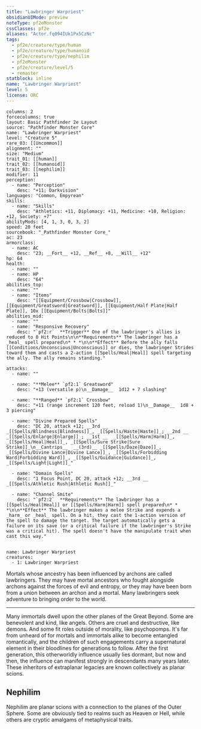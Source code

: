 ```yaml
---
title: "Lawbringer Warpriest"
obsidianUIMode: preview
noteType: pf2eMonster
cssClasses: pf2e
aliases: "Actor.fq094IUk1Px5CzNc" 
tags:
  - pf2e/creature/type/human
  - pf2e/creature/type/humanoid
  - pf2e/creature/type/nephilim
  - pf2eMonster
  - pf2e/creature/level/5
  - remaster
statblock: inline
name: "Lawbringer Warpriest"
level: 5
license: ORC
---
```


```statblock
columns: 2
forcecolumns: true
layout: Basic Pathfinder 2e Layout
source: "Pathfinder Monster Core"
name: "Lawbringer Warpriest"
level: "Creature 5"
rare_03: [[Uncommon]]
alignment: ""
size: "Medium"
trait_01: [[human]]
trait_02: [[humanoid]]
trait_03: [[nephilim]]
modifier: 11
perception:
  - name: "Perception"
    desc: "+11; Darkvision"
languages: "Common, Empyrean"
skills:
  - name: "Skills"
    desc: "Athletics: +11, Diplomacy: +11, Medicine: +10, Religion: +12, Society: +7"
abilityMods: [4, 1, 3, 0, 3, 2]
speed: 20 feet
sourcebook: "_Pathfinder Monster Core_"
ac: 23
armorclass:
  - name: AC
    desc: "23; __Fort__ +12, __Ref__ +8, __Will__ +12"
hp: 64
health:
  - name: ""
  - name: HP
    desc: "64"
abilities_top:
  - name: ""
  - name: "Items"
    desc: "[[Equipment/Crossbow|Crossbow]], [[Equipment/Greatsword|Greatsword]], [[Equipment/Half Plate|Half Plate]], 10x [[Equipment/Bolts|Bolts]]"
abilities_mid:
  - name: ""
  - name: "Responsive Recovery"
    desc: "`pf2:r`  **Trigger** One of the lawbringer's allies is reduced to 0 Hit Points\n\n**Requirements** The lawbringer has a _heal_ spell prepared\n* * *\n\n**Effect** Before the ally falls [[Conditions/Unconscious|Unconscious]] or dies, the lawbringer Strides toward them and casts a 2-action [[Spells/Heal|Heal]] spell targeting the ally. The ally remains standing."

attacks:
  - name: ""

  - name: "**Melee** `pf2:1` Greatsword"
    desc: "+13 (versatile p)\n__Damage__  1d12 + 7 slashing"

  - name: "**Ranged** `pf2:1` Crossbow"
    desc: "+11 (range increment 120 feet, reload 1)\n__Damage__  1d8 + 3 piercing"

  - name: "Divine Prepared Spells"
    desc: "DC 20, attack +12; __3rd __  _[[Spells/Blindness|Blindness]]_, _[[Spells/Haste|Haste]]_; __2nd __  _[[Spells/Enlarge|Enlarge]]_; __1st __  _[[Spells/Harm|Harm]]_, _[[Spells/Heal|Heal]]_, _[[Spells/Sure Strike|Sure Strike]]_\n__Cantrips__  __(3rd)__ _[[Spells/Daze|Daze]]_, _[[Spells/Divine Lance|Divine Lance]]_, _[[Spells/Forbidding Ward|Forbidding Ward]]_, _[[Spells/Guidance|Guidance]]_, _[[Spells/Light|Light]]_"

  - name: "Domain Spells"
    desc: "1 Focus Point, DC 20, attack +12; __3rd __  _[[Spells/Athletic Rush|Athletic Rush]]_"

  - name: "Channel Smite"
    desc: "`pf2:2`  **Requirements** The lawbringer has a [[Spells/Heal|Heal]] or [[Spells/Harm|Harm]] spell prepared\n* * *\n\n**Effect** The lawbringer makes a melee Strike and expends a _harm_ or _heal_ spell. On a hit, they cast the 1-action version of the spell to damage the target. The target automatically gets a failure on its save (or a critical failure if the lawbringer's Strike was a critical hit). The spell doesn't have the manipulate trait when cast this way."
 
```

```encounter-table
name: Lawbringer Warpriest
creatures:
  - 1: Lawbringer Warpriest
```



Mortals whose ancestry has been influenced by archons are called lawbringers. They may have mortal ancestors who fought alongside archons against the forces of evil and entropy, or they may have been born from a union between an archon and a mortal. Many lawbringers seek adventure to bringing order to the world.

* * *

Many immortals dwell upon the other planes of the Great Beyond. Some are benevolent and kind, like angels. Others are cruel and destructive, like demons. And some fit roles outside of morality, like psychopomps. It's far from unheard of for mortals and immortals alike to become entangled romantically, and the children of such engagements carry a supernatural element in their bloodlines for generations to follow. After the first generation, this otherworldly influence usually lies dormant, but now and then, the influence can manifest strongly in descendants many years later. These inheritors of extraplanar legacies are known collectively as planar scions.

## Nephilim

Nephilim are planar scions with a connection to the planes of the Outer Sphere. Some are obviously tied to realms such as Heaven or Hell, while others are cryptic amalgams of metaphysical traits.
